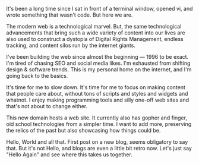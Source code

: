 It's been a long time since I sat in front of a terminal window, opened vi, and
wrote something that wasn't code. But here we are.

The modern web is a technological marvel. But, the same technological
advancements that bring such a wide variety of content into our lives are also
used to construct a dystopia of Digital Rights Management, endless tracking,
and content silos run by the internet giants.

I've been building the web since almost the beginning &mdash; 1996 to be exact. I'm tired of chasing SEO and social media likes. I'm exhausted from shifting design & software trends. This is my personal home on the internet, and I'm going back to the basics.

It's time for me to slow down. It's time for me to focus on making content
that people care about, without tons of scripts and styles and widgets and
whatnot. I enjoy making programming tools and silly one-off web sites and
that's not about to change either. 

This new domain hosts a web site. It currently also has gopher
and finger, old school technologies from a simpler time. I want to add more,
preserving the relics of the past but also showcasing how things could be.

Hello, World and all that. First post on a new blog, seems obligatory to say
that. But it's not Hello, and blogs are even a little bit retro now.
Let's just say "Hello Again" and see where this takes us together.